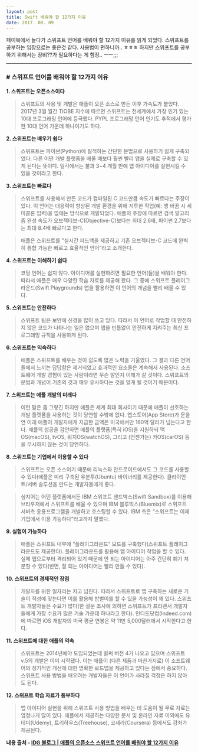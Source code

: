 ```yaml
---
layout: post
title: Swift 배워야 할 12가지 이유
date: 2017. 08. 09
---
```


페이북에서 놀다가 스위프트 언어를 배워야 할 12가지 이유를 읽게 되었다.
스위프트를 공부하는 입장으로는 좋은것 같다. 사용법이 편하니까.. ㅎㅎㅎ
하지만 스위프트를 공부하기 위해서는 장비??가 필요하다는 게 함정.. ㅡㅡ;;;

- - -

### # 스위프트 언어를 배워야 할 12가지 이유

**1. 스위프트는 오픈소스이다**
 > 스위프트의 사용 및 개발은 애플이 오픈 소스로 만든 이후 가속도가 붙었다. 2017년 3월 월간 TIOBE 지수에 따르면 스위프트는 전세계에서 가장 인기 있는 10대 프로그래밍 언어에 등극했다. PYPL 프로그래밍 언어 인기도 추적에서 평가한 10대 언어 가운데 하나이기도 하다.


**2. 스위프트는 배우기 쉽다**
 > 스위프트는 파이썬(Python)에 필적하는 간단한 문법으로 사용하기 쉽게 구축되었다. 다른 어떤 개발 플랫폼을 배울 때보다 훨씬 빨리 앱을 실제로 구축할 수 있게 된다는 뜻이다. 일각에서는 불과 3~4 개월 만에 앱 아이디어를 실현시킬 수 있을 것이라고 한다.


**3. 스위프트는 빠르다**
 > 스위프트를 사용해서 만든 코드가 컴파일된 C 코드만큼 속도가 빠르다는 주장이 있다. 이 언어는 대응력이 향상된 개발 환경을 위해 지루한 작업(예: 행 바꿈 시 세미콜론 입력)을 없애는 방식으로 개발되었다. 애플의 주장에 따르면 검색 알고리즘 완성 속도가 오브젝티브-C(Objective-C)보다는 최대 2.6배, 파이썬 2.7보다는 최대 8.4배 빠르다고 한다.

 > 애플은 스위프트를 "실시간 피드백을 제공하고 기존 오브젝티브-C 코드에 완벽히 통합 가능한 빠르고 효율적인 언어”라고 소개한다.


**4. 스위프트는 이해하기 쉽다**
 > 코딩 언어는 쉽지 않다. 아이디어를 실현하려면 필요한 언어(들)을 배워야 한다. 따라서 애플은 매우 다양한 학습 자료를 제공해 왔다. 그 중에 스위프트 플레이그라운드(Swift Playgrounds) 앱을 활용하면 이 언어의 개념을 빨리 배울 수 있다.


**5. 스위프트는 안전하다**
 > 스위프트 팀은 보안에 신경을 많이 쓰고 있다. 따라서 이 언어로 작업할 때 안전하지 않은 코드가 나타나는 일은 없으며 앱을 빈틈없이 안전하게 지켜주는 최신 프로그래밍 규칙을 사용하게 된다.


**6. 스위프트는 익숙하다**
 > 애플은 스위프트를 배우는 것이 쉽도록 많은 노력을 기울였다. 그 결과 다른 언어들에서 느끼는 답답함은 제거되었고 효과적인 요소들은 계속해서 사용된다. 소프트웨어 개발 경험이 있는 사람이라면 무슨 말인지 이해가 갈 것이다. 스위프트의 문법과 개념이 기존의 것과 매우 유사하다는 것을 알게 될 것이기 때문이다.


**7. 스위프트는 애플 개발의 미래다**
 > 이런 말은 좀 그렇긴 하지만 애플은 세계 최대 회사이기 때문에 애플이 선호하는 개발 플랫폼을 사용하는 것이 당연할 수밖에 없다. 앱스토어(App Store)가 문을 연 이래 애플이 개발자에게 지급한 금액은 미국에서만 160억 달러가 넘는다고 한다. 애플의 성공을 감안하면 애플의 플랫폼(특히 iOS)을 지원하되 맥OS(macOS), tvOS, 워치OS(watchOS), 그리고 (언젠가는) 카OS(carOS) 등을 무시하지 않는 것이 당연하다.


**8. 스위프트는 기업에서 이용할 수 있다**
 > 스위프트는 오픈 소스이기 때문에 리눅스와 안드로이드에서도 그 코드를 사용할 수 있다(애플은 미리 구축된 우분투(Ubuntu) 바이너리를 제공한다). 클라이언트/서버 솔루션을 만드는 개발자들에게 좋다.

 > 심지어는 어떤 플랫폼에서든 IBM 스위프트 샌드박스(Swift Sandbox)를 이용해 브라우저에서 스위프트를 배울 수 있으며 IBM 블루믹스(Bluemix)로 스위프트 서버측 응용프로그램을 개발하고 호스팅할 수 있다. IBM 측은 “스위프트는 이제 기업에서 이용 가능하다”라고까지 말했다.


**9. 실험이 가능하다**
 > 애플은 스위프트 내부에 “플레이그라운드” 모드를 구축했다(스위프트 플레이그라운드도 제공한다). 플레이그라운드를 활용해 앱 아이디어 작업을 할 수 있다. 실제 앱으로부터 격리되어 있기 때문에 안 되는 아이디어는 아주 간단히 폐기 처분할 수 있다(반면, 잘 되는 아이디어는 빨리 만들 수 있다).


**10. 스위프트의 경제적인 장점**
 > 개발자를 위한 일자리는 차고 넘친다. 따라서 스위프트로 앱 구축하는 새로운 기술이 적성에 맞는다면 이를 활용해 밥벌이를 할 수 있을 가능성이 꽤 있다. 스위프트 개발자들은 수요가 많다(한 설문 조사에 의하면 스위프트가 프리랜서 개발자들에게 가장 수요가 많은 기술 가운데 하나라고 한다). 인디드닷컴(Indeed.com)에 따르면 iOS 개발자의 미국 평균 연봉은 약 11만 5,000달러에서 시작한다고 한다.


**11. 스위프트에 대한 애플의 약속**
 > 스위프트는 2014년에야 도입되었는데 벌써 버전 4가 나오고 있으며 스위프트 v.5의 개발은 이미 시작됐다. 이는 애플이 (다른 제품과 마찬가지로) 이 소프트웨어의 정기적인 개선에 대한 명확한 로드맵을 제공하고 있다는 점에서 중요하다. 스위프트 사용 방법을 배우려는 개발자들은 이 언어가 사라질 걱정은 하지 않아도 된다.


**12. 스위프트 학습 자료가 풍부하다**
 > 앱 아이디어 실현을 위해 스위프트 사용 방법을 배우는 데 도움이 될 무료 자료는 엄청나게 많이 있다. 애플에서 제공하는 다양한 문서 및 온라인 자료 이외에도 유데미(Udemy), 트리하우스(Treehouse), 코세라(Coursera) 등에서도 강좌가 제공된다.





**내용 츨처 - [IDG 블로그 | 애플의 오픈소스 스위프트 언어를 배워야 할 12가지 이유](http://www.itworld.co.kr/news/106157)**
